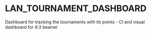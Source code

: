 # LAN_TOURNAMENT_DASHBOARD
Dashboard for tracking the tournaments with its points - CI and visual dashboard for 4:3 beamer
